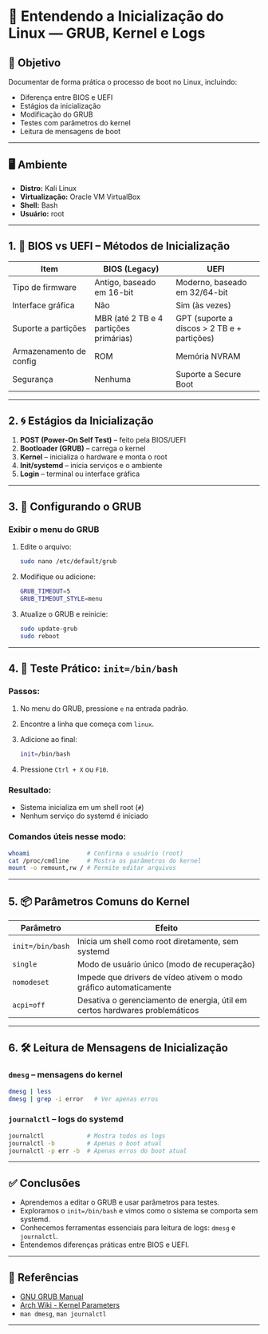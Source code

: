 
# 🐧 Entendendo a Inicialização do Linux — GRUB, Kernel e Logs

## 🎯 Objetivo

Documentar de forma prática o processo de boot no Linux, incluindo:
- Diferença entre BIOS e UEFI
- Estágios da inicialização
- Modificação do GRUB
- Testes com parâmetros do kernel
- Leitura de mensagens de boot

---

## 🖥️ Ambiente

- **Distro:** Kali Linux  
- **Virtualização:** Oracle VM VirtualBox  
- **Shell:** Bash  
- **Usuário:** root  

---

## 1. 🧩 BIOS vs UEFI – Métodos de Inicialização

| Item                    | BIOS (Legacy)                               | UEFI                                         |
|-------------------------|----------------------------------------------|----------------------------------------------|
| Tipo de firmware        | Antigo, baseado em 16-bit                    | Moderno, baseado em 32/64-bit                |
| Interface gráfica       | Não                                          | Sim (às vezes)                               |
| Suporte a partições     | MBR (até 2 TB e 4 partições primárias)       | GPT (suporte a discos > 2 TB e + partições)  |
| Armazenamento de config | ROM                                          | Memória NVRAM                                |
| Segurança               | Nenhuma                                      | Suporte a Secure Boot                        |

---

## 2. 🌀 Estágios da Inicialização

1. **POST (Power-On Self Test)** – feito pela BIOS/UEFI
2. **Bootloader (GRUB)** – carrega o kernel
3. **Kernel** – inicializa o hardware e monta o root
4. **Init/systemd** – inicia serviços e o ambiente
5. **Login** – terminal ou interface gráfica

---

## 3. 🔧 Configurando o GRUB

### Exibir o menu do GRUB

1. Edite o arquivo:
   ```bash
   sudo nano /etc/default/grub
   ````

2. Modifique ou adicione:

   ```bash
   GRUB_TIMEOUT=5
   GRUB_TIMEOUT_STYLE=menu
   ```

3. Atualize o GRUB e reinicie:

   ```bash
   sudo update-grub
   sudo reboot
   ```

---

## 4. 🧪 Teste Prático: `init=/bin/bash`

### Passos:

1. No menu do GRUB, pressione `e` na entrada padrão.
2. Encontre a linha que começa com `linux`.
3. Adicione ao final:

   ```bash
   init=/bin/bash
   ```
4. Pressione `Ctrl + X` ou `F10`.

### Resultado:

* Sistema inicializa em um shell root (`#`)
* Nenhum serviço do systemd é iniciado

### Comandos úteis nesse modo:

```bash
whoami                # Confirma o usuário (root)
cat /proc/cmdline     # Mostra os parâmetros do kernel
mount -o remount,rw / # Permite editar arquivos
```

---

## 5. 📦 Parâmetros Comuns do Kernel

| Parâmetro        | Efeito                                                                      |
| ---------------- | --------------------------------------------------------------------------- |
| `init=/bin/bash` | Inicia um shell como root diretamente, sem systemd                          |
| `single`         | Modo de usuário único (modo de recuperação)                                 |
| `nomodeset`      | Impede que drivers de vídeo ativem o modo gráfico automaticamente           |
| `acpi=off`       | Desativa o gerenciamento de energia, útil em certos hardwares problemáticos |

---

## 6. 🛠️ Leitura de Mensagens de Inicialização

### `dmesg` – mensagens do kernel

```bash
dmesg | less
dmesg | grep -i error   # Ver apenas erros
```

### `journalctl` – logs do systemd

```bash
journalctl            # Mostra todos os logs
journalctl -b         # Apenas o boot atual
journalctl -p err -b  # Apenas erros do boot atual
```

---

## ✅ Conclusões

* Aprendemos a editar o GRUB e usar parâmetros para testes.
* Exploramos o `init=/bin/bash` e vimos como o sistema se comporta sem systemd.
* Conhecemos ferramentas essenciais para leitura de logs: `dmesg` e `journalctl`.
* Entendemos diferenças práticas entre BIOS e UEFI.

---

## 📎 Referências

* [GNU GRUB Manual](https://www.gnu.org/software/grub/manual/grub/grub.html)
* [Arch Wiki - Kernel Parameters](https://wiki.archlinux.org/title/Kernel_parameters)
* `man dmesg`, `man journalctl`

---

```
